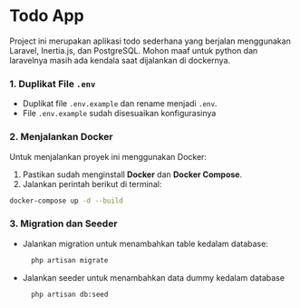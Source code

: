 # Todo App

Project ini merupakan aplikasi todo sederhana yang berjalan menggunakan Laravel, Inertia.js, dan PostgreSQL.
Mohon maaf untuk python dan laravelnya masih ada kendala saat dijalankan di dockernya.

### 1. Duplikat File `.env`
- Duplikat file `.env.example` dan rename menjadi `.env`.
- File `.env.example` sudah disesuaikan konfigurasinya

### 2. Menjalankan Docker

Untuk menjalankan proyek ini menggunakan Docker:

1. Pastikan sudah menginstall **Docker** dan **Docker Compose**.
2. Jalankan perintah berikut di terminal:

```bash
docker-compose up -d --build
```

### 3. Migration dan Seeder
- Jalankan migration untuk menambahkan table kedalam database:
  ```bash
    php artisan migrate
- Jalankan seeder untuk menambahkan data dummy kedalam database
  ```bash
    php artisan db:seed